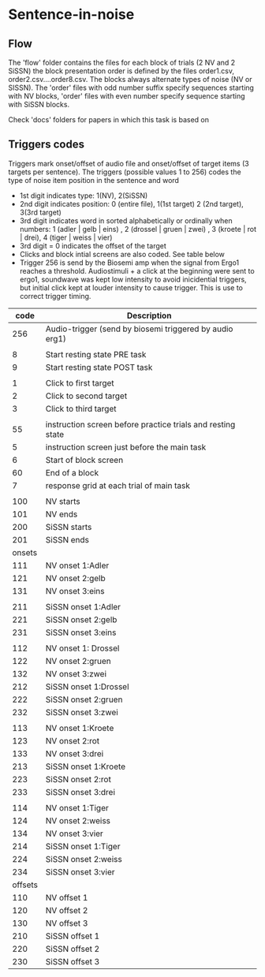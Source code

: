 # Sentence-in-noise 

## Flow 
The 'flow' folder contains the files for each block of trials (2 NV and 2 SiSSN) the block presentation order is defined by the files order1.csv, order2.csv....order8.csv. 
The blocks always alternate types of noise (NV or SISSN). The 'order' files with odd number suffix specify sequences starting with NV blocks, 'order' files with even number specify sequence starting with SiSSN blocks. 

Check 'docs' folders for papers in which this task is based on

## Triggers codes

Triggers mark onset/offset of audio file and onset/offset of target items (3 targets per sentence). The triggers (possible values 1 to 256) codes the type of noise item position in the sentence and word 

- 1st digit indicates type: 1(NV), 2(SiSSN) 
- 2nd digit indicates position: 0 (entire file), 1(1st target) 2 (2nd target), 3(3rd target) 
- 3rd digit indicates word in sorted alphabetically or ordinally when numbers: 1 (adler | gelb | eins) , 2 (drossel | gruen | zwei) , 3 (kroete | rot | drei), 4 (tiger | weiss | vier) 
- 3rd digit = 0 indicates the offset of the target
- Clicks and block intial screens are also coded. See table below
- Trigger 256 is send by the Biosemi amp when the signal from Ergo1 reaches a threshold. Audiostimuli + a click at the beginning were sent to ergo1, soundwave was kept low intensity to avoid inicidential triggers, but initial click kept at louder intensity to cause trigger. This is use to correct trigger timing.  


| code	| Description
|-------|-------------------------------|
| 256	  | Audio-trigger (send by biosemi triggered by audio erg1)	|
|	|				|
| 8	  | Start resting state PRE task	|
| 9 	| Start resting state POST task	|
|	|				|
| 1 	| Click to first target         |
| 2 	| Click to second target	|
| 3 	| Click to third target		|
|	|				|
| 55	| instruction screen before practice trials and resting state	|
| 5	| instruction screen just before the main task	|
| 6	| Start of block screen		|
| 60	| End of a block |
| 7	| response grid at each trial of main task|
|	|				|
| 100 	| NV starts			| 
| 101 	| NV ends			| 
| 200 	| SiSSN starts			| 
| 201 	| SiSSN ends			| 
|onsets	|				|
| 111 	| NV onset 1:Adler 		| 
| 121 	| NV onset 2:gelb	 	| 
| 131 	| NV onset 3:eins		| 
|	|				|
| 211 	| SiSSN onset 1:Adler 		| 
| 221 	| SiSSN onset 2:gelb		| 
| 231 	| SiSSN onset 3:eins		| 
|	|				|
| 112 	| NV onset 1: Drossel		| 
| 122 	| NV onset 2:gruen		| 
| 132 	| NV onset 3:zwei		| 
| 212 	| SiSSN onset 1:Drossel		| 
| 222 	| SiSSN onset 2:gruen		| 
| 232 	| SiSSN onset 3:zwei		|
|	|				| 
| 113 	| NV onset 1:Kroete		| 
| 123 	| NV onset 2:rot		| 
| 133 	| NV onset 3:drei		| 
| 213 	| SiSSN onset 1:Kroete		| 
| 223 	| SiSSN onset 2:rot		| 
| 233 	| SiSSN onset 3:drei		|
|	|				| 
| 114 	| NV onset 1:Tiger		| 
| 124 	| NV onset 2:weiss		| 
| 134 	| NV onset 3:vier		| 
| 214 	| SiSSN onset 1:Tiger		| 
| 224 	| SiSSN onset 2:weiss		| 
| 234 	| SiSSN onset 3:vier		|
|offsets|				|
| 110 	| NV offset 1			| 
| 120 	| NV offset 2			| 
| 130 	| NV offset 3			| 
| 210 	| SiSSN offset 1		| 
| 220 	| SiSSN offset 2		| 
| 230 	| SiSSN offset 3		|

